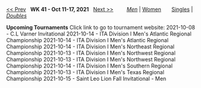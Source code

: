 [<< Prev](men_doubles_2140.md) &nbsp; **WK 41 - Oct 11-17, 2021** &nbsp; [Next >>](men_doubles_2142.md) &nbsp;&nbsp;&nbsp;&nbsp;&nbsp;&nbsp;&nbsp; [*Men*](./men_doubles_2141.md) &#124; [Women](./women_doubles_2141.md) &nbsp;&nbsp;&nbsp;&nbsp;&nbsp; [Singles](./men_singles_2141.md) &#124; [*Doubles*](./men_doubles_2141.md)

**Upcoming Tournaments**
Click link to go to tournament website:
  2021-10-08 - C.L Varner Invitational
  2021-10-14 - ITA Division I Men's Atlantic Regional Championship
  2021-10-14 - ITA Division I Men's Atlantic Regional Championship
  2021-10-14 - ITA Division I Men's Northeast Regional Championship
  2021-10-13 - ITA Division I Men's Northwest Regional Championship
  2021-10-13 - ITA Division I Men's Northwest Regional Championship
  2021-10-14 - ITA Division I Men's Southern Regional Championship
  2021-10-13 - ITA Division I Men's Texas Regional Championship
  2021-10-15 - Saint Leo Lion Fall Invitational - Men